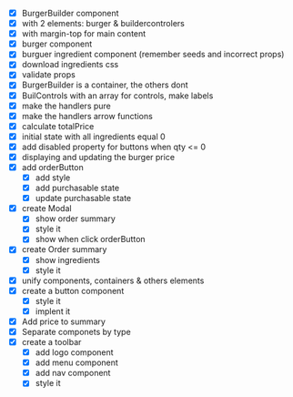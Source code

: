 - [x] BurgerBuilder component
 - [x] with 2 elements: burger & buildercontrolers
 - [x] with margin-top for main content
- [x] burger component
 - [x] burguer ingredient component (remember seeds and incorrect props)
 - [x] download ingredients css
 - [x] validate props
- [x] BurgerBuilder is a container, the others dont
- [x] BuilControls with an array for controls, make labels
- [x] make the handlers pure
- [x] make the handlers arrow functions
- [x] calculate totalPrice
- [x] initial state with all ingredients equal 0
- [x] add disabled property for buttons when qty <= 0
- [x] displaying and updating the burger price
- [x] add orderButton
  - [x] add style
  - [x] add purchasable state
  - [x] update purchasable state
- [x] create Modal
  - [x] show order summary
  - [x] style it
  - [x] show when click orderButton
- [x] create Order summary
  - [x] show ingredients
  - [x] style it
- [x] unify components, containers & others elements
- [x] create a button component
  - [x] style it
  - [x] implent it
- [x] Add price to summary
- [x] Separate componets by type
- [x] create a toolbar
  - [x] add logo component
  - [x] add menu component
  - [x] add nav component
  - [x] style it
